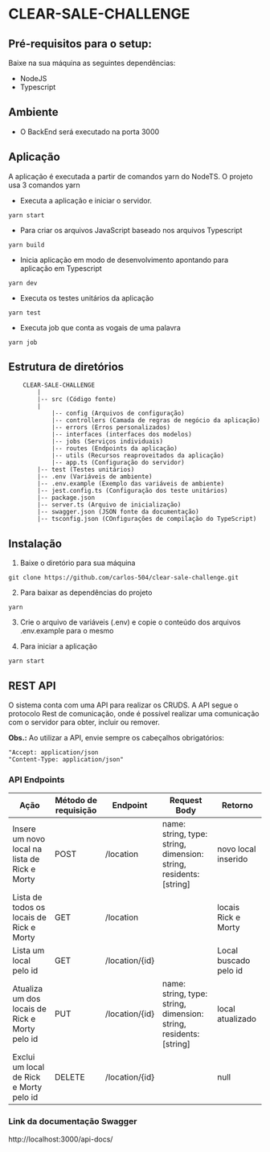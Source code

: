 # CLEAR-SALE-CHALLENGE

## Pré-requisitos para o setup:

Baixe na sua máquina as seguintes dependências:

-  NodeJS
-  Typescript

## Ambiente

-  O BackEnd será executado na porta 3000

## Aplicação

A aplicação é executada a partir de comandos yarn do NodeTS. O projeto usa 3 comandos yarn

-  Executa a aplicação e iniciar o servidor.

```
yarn start
```

-  Para criar os arquivos JavaScript baseado nos arquivos Typescript

```
yarn build
```

-  Inicia aplicação em modo de desenvolvimento apontando para aplicação em Typescript

```
yarn dev
```

-  Executa os testes unitários da aplicação

```
yarn test
```

-  Executa job que conta as vogais de uma palavra

```
yarn job
```

## Estrutura de diretórios

    	CLEAR-SALE-CHALLENGE
    		|
            |-- src (Código fonte)
    		|
                |-- config (Arquivos de configuração)
                |-- controllers (Camada de regras de negócio da aplicação)
    			|-- errors (Erros personalizados)
    		  	|-- interfaces (interfaces dos modelos)
    			|-- jobs (Serviços individuais)
                |-- routes (Endpoints da aplicação)
    			|-- utils (Recursos reaproveitados da aplicação)
    			|-- app.ts (Configuração do servidor)
    		|-- test (Testes unitários)
    		|-- .env (Variáveis de ambiente)
    		|-- .env.example (Exemplo das variáveis de ambiente)
    		|-- jest.config.ts (Configuração dos teste unitários)
    		|-- package.json
    		|-- server.ts (Arquivo de inicialização)
    		|-- swagger.json (JSON fonte da documentação)
    		|-- tsconfig.json (COnfigurações de compilação do TypeScript)

## Instalação

1. Baixe o diretório para sua máquina

```
git clone https://github.com/carlos-504/clear-sale-challenge.git
```

2. Para baixar as dependências do projeto

```
yarn
```

3. Crie o arquivo de variáveis (.env) e copie o conteúdo dos arquivos .env.example para o mesmo

4. Para iniciar a aplicação

```
yarn start
```

## REST API

O sistema conta com uma API para realizar os CRUDS. A API segue o protocolo Rest de comunicação,
onde é possível realizar uma comunicação com o servidor para obter, incluir ou remover.

**Obs.:** Ao utilizar a API, envie sempre os cabeçalhos obrigatórios:

    "Accept: application/json
    "Content-Type: application/json"

### API Endpoints

| Ação                                           | Método de requisição | Endpoint       | Request Body                                                       | Retorno               |
| ---------------------------------------------- | -------------------- | -------------- | ------------------------------------------------------------------ | --------------------- |
| Insere um novo local na lista de Rick e Morty  | POST                 | /location      | name: string, type: string, dimension: string, residents: [string] | novo local inserido   |
| Lista de todos os locais de Rick e Morty       | GET                  | /location      |                                                                    | locais Rick e Morty   |
| Lista um local pelo id                         | GET                  | /location/{id} |                                                                    | Local buscado pelo id |
| Atualiza um dos locais de Rick e Morty pelo id | PUT                  | /location/{id} | name: string, type: string, dimension: string, residents: [string] | local atualizado      |
| Exclui um local de Rick e Morty pelo id        | DELETE               | /location/{id} |                                                                    | null                  |

### Link da documentação Swagger

http://localhost:3000/api-docs/
